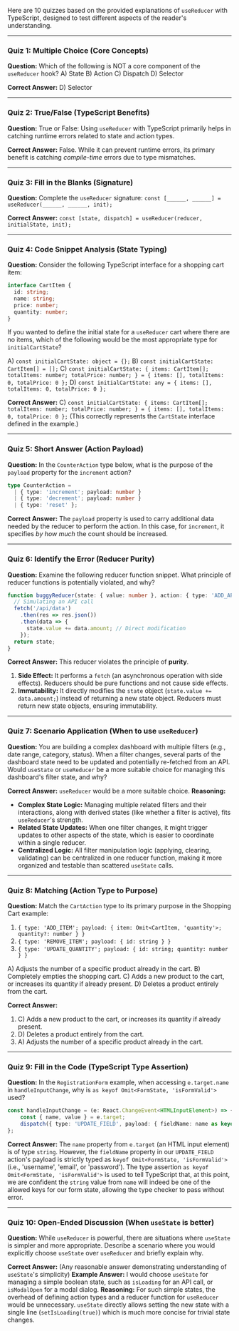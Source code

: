 Here are 10 quizzes based on the provided explanations of `useReducer` with TypeScript, designed to test different aspects of the reader's understanding.

-----

### Quiz 1: Multiple Choice (Core Concepts)

**Question:** Which of the following is NOT a core component of the `useReducer` hook?
A) State
B) Action
C) Dispatch
D) Selector

**Correct Answer:** D) Selector

-----

### Quiz 2: True/False (TypeScript Benefits)

**Question:** True or False: Using `useReducer` with TypeScript primarily helps in catching runtime errors related to state and action types.

**Correct Answer:** False. While it can prevent runtime errors, its primary benefit is catching *compile-time* errors due to type mismatches.

-----

### Quiz 3: Fill in the Blanks (Signature)

**Question:** Complete the `useReducer` signature:
`const [______, ______] = useReducer(______, ______, init);`

**Correct Answer:** `const [state, dispatch] = useReducer(reducer, initialState, init);`

-----

### Quiz 4: Code Snippet Analysis (State Typing)

**Question:** Consider the following TypeScript interface for a shopping cart item:

```typescript
interface CartItem {
  id: string;
  name: string;
  price: number;
  quantity: number;
}
```

If you wanted to define the initial state for a `useReducer` cart where there are no items, which of the following would be the most appropriate type for `initialCartState`?

A) `const initialCartState: object = {};`
B) `const initialCartState: CartItem[] = [];`
C) `const initialCartState: { items: CartItem[]; totalItems: number; totalPrice: number; } = { items: [], totalItems: 0, totalPrice: 0 };`
D) `const initialCartState: any = { items: [], totalItems: 0, totalPrice: 0 };`

**Correct Answer:** C) `const initialCartState: { items: CartItem[]; totalItems: number; totalPrice: number; } = { items: [], totalItems: 0, totalPrice: 0 };` (This correctly represents the `CartState` interface defined in the example.)

-----

### Quiz 5: Short Answer (Action Payload)

**Question:** In the `CounterAction` type below, what is the purpose of the `payload` property for the `increment` action?

```typescript
type CounterAction =
  | { type: 'increment'; payload: number }
  | { type: 'decrement'; payload: number }
  | { type: 'reset' };
```

**Correct Answer:** The `payload` property is used to carry additional data needed by the reducer to perform the action. In this case, for `increment`, it specifies *by how much* the count should be increased.

-----

### Quiz 6: Identify the Error (Reducer Purity)

**Question:** Examine the following reducer function snippet. What principle of reducer functions is potentially violated, and why?

```typescript
function buggyReducer(state: { value: number }, action: { type: 'ADD_API_DATA' }): { value: number } {
  // Simulating an API call
  fetch('/api/data')
    .then(res => res.json())
    .then(data => {
      state.value += data.amount; // Direct modification
    });
  return state;
}
```

**Correct Answer:** This reducer violates the principle of **purity**.

1. **Side Effect:** It performs a `fetch` (an asynchronous operation with side effects). Reducers should be pure functions and not cause side effects.
2. **Immutability:** It directly modifies the `state` object (`state.value += data.amount;`) instead of returning a new state object. Reducers must return new state objects, ensuring immutability.

-----

### Quiz 7: Scenario Application (When to use `useReducer`)

**Question:** You are building a complex dashboard with multiple filters (e.g., date range, category, status). When a filter changes, several parts of the dashboard state need to be updated and potentially re-fetched from an API. Would `useState` or `useReducer` be a more suitable choice for managing this dashboard's filter state, and why?

**Correct Answer:** `useReducer` would be a more suitable choice.
**Reasoning:**

* **Complex State Logic:** Managing multiple related filters and their interactions, along with derived states (like whether a filter is active), fits `useReducer`'s strength.
* **Related State Updates:** When one filter changes, it might trigger updates to other aspects of the state, which is easier to coordinate within a single reducer.
* **Centralized Logic:** All filter manipulation logic (applying, clearing, validating) can be centralized in one reducer function, making it more organized and testable than scattered `useState` calls.

-----

### Quiz 8: Matching (Action Type to Purpose)

**Question:** Match the `CartAction` type to its primary purpose in the Shopping Cart example:

1. `{ type: 'ADD_ITEM'; payload: { item: Omit<CartItem, 'quantity'>; quantity?: number } }`
2. `{ type: 'REMOVE_ITEM'; payload: { id: string } }`
3. `{ type: 'UPDATE_QUANTITY'; payload: { id: string; quantity: number } }`

A) Adjusts the number of a specific product already in the cart.
B) Completely empties the shopping cart.
C) Adds a new product to the cart, or increases its quantity if already present.
D) Deletes a product entirely from the cart.

**Correct Answer:**

1. C) Adds a new product to the cart, or increases its quantity if already present.
2. D) Deletes a product entirely from the cart.
3. A) Adjusts the number of a specific product already in the cart.

-----

### Quiz 9: Fill in the Code (TypeScript Type Assertion)

**Question:** In the `RegistrationForm` example, when accessing `e.target.name` in `handleInputChange`, why is `as keyof Omit<FormState, 'isFormValid'>` used?

```typescript
const handleInputChange = (e: React.ChangeEvent<HTMLInputElement>) => {
    const { name, value } = e.target;
    dispatch({ type: 'UPDATE_FIELD', payload: { fieldName: name as keyof Omit<FormState, 'isFormValid'>, value } });
};
```

**Correct Answer:** The `name` property from `e.target` (an HTML input element) is of type `string`. However, the `fieldName` property in our `UPDATE_FIELD` action's payload is strictly typed as `keyof Omit<FormState, 'isFormValid'>` (i.e., 'username', 'email', or 'password'). The type assertion `as keyof Omit<FormState, 'isFormValid'>` is used to tell TypeScript that, at this point, we are confident the `string` value from `name` will indeed be one of the allowed keys for our form state, allowing the type checker to pass without error.

-----

### Quiz 10: Open-Ended Discussion (When `useState` is better)

**Question:** While `useReducer` is powerful, there are situations where `useState` is simpler and more appropriate. Describe a scenario where you would explicitly choose `useState` over `useReducer` and briefly explain why.

**Correct Answer:** (Any reasonable answer demonstrating understanding of `useState`'s simplicity)
**Example Answer:** I would choose `useState` for managing a simple boolean state, such as `isLoading` for an API call, or `isModalOpen` for a modal dialog.
**Reasoning:** For such simple states, the overhead of defining action types and a reducer function for `useReducer` would be unnecessary. `useState` directly allows setting the new state with a single line (`setIsLoading(true)`) which is much more concise for trivial state changes.
